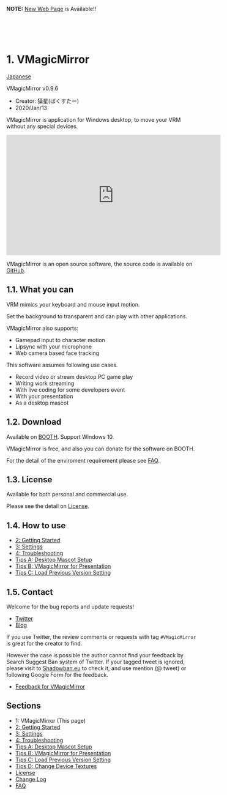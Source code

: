
**NOTE:** [New Web Page](https://malaybaku.github.io/VMagicMirror) is Available!!

　

　

# 1. VMagicMirror

[Japanese](./index.html)

VMagicMirror v0.9.6

* Creator: 獏星(ばくすたー)
* 2020/Jan/13

VMagicMirror is application for Windows desktop, to move your VRM without any special devices.

<iframe width="560" height="315" src="https://www.youtube.com/embed/jhGOnf8HOKk" frameborder="0" allow="accelerometer; autoplay; encrypted-media; gyroscope; picture-in-picture" allowfullscreen></iframe>

VMagicMirror is an open source software, the source code is available on [GitHub](https://github.com/malaybaku/VMagicMirror).

## 1.1. What you can

VRM mimics your keyboard and mouse input motion.

Set the background to transparent and can play with other applications.

VMagicMirror also supports:

* Gamepad input to character motion
* Lipsync with your microphone
* Web camera based face tracking

This software assumes following use cases.

* Record video or stream desktop PC game play
* Writing work streaming
* With live coding for some developers event
* With your presentation
* As a desktop mascot

## 1.2. Download

Available on [BOOTH](https://booth.pm/ja/items/1272298). Support Windows 10.

VMagicMirror is free, and also you can donate for the software on BOOTH.

For the detail of the enviroment requirement please see [FAQ](./en_frequently_asked_questions.html).

## 1.3. License

Available for both personal and commercial use.

Please see the detail on [License](./en_about_license.html).

## 1.4. How to use

* [2: Getting Started](./en_get_started.html)
* [3: Settings](./en_about_settings.html)
* [4: Troubleshooting](./en_troubleshooting.html)
* [Tips A: Desktop Mascot Setup](./en_tips_desktop_mascot.html)
* [Tips B: VMagicMirror for Presentation](./en_tips_presentation.html)
* [Tips C: Load Previous Version Setting](./en_tips_load_prev_setting.html)

## 1.5. Contact

Welcome for the bug reports and update requests!

* [Twitter](https://twitter.com/baku_dreameater)
* [Blog](https://www.baku-dreameater.net/)

If you use Twitter, the review comments or requests with tag `#VMagicMirror` is great for the creator to find.

However the case is possible the author cannot find your feedback by Search Suggest Ban system of Twitter. If your tagged tweet is ignored, please visit to [Shadowban.eu](https://shadowban.eu/) to check it, and use mention (@ tweet) or following Google Form for the feedback.

* [Feedback for VMagicMirror](https://forms.gle/Myt4vRdKLrYJLnGo9)


## Sections

* 1: VMagicMirror (This page)
* [2: Getting Started](./en_get_started.html)
* [3: Settings](./en_about_settings.html)
* [4: Troubleshooting](./en_troubleshooting.html)
* [Tips A: Desktop Mascot Setup](./en_tips_desktop_mascot.html)
* [Tips B: VMagicMirror for Presentation](./en_tips_presentation.html)
* [Tips C: Load Previous Version Setting](./en_tips_load_prev_setting.html)
* [Tips D: Change Device Textures](./en_tips_change_textures.html)
* [License](./en_about_license.html)
* [Change Log](./en_changelog.html)
* [FAQ](./en_frequently_asked_questions.html)
